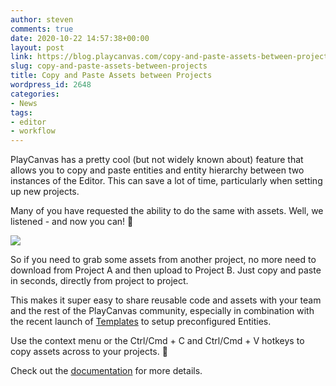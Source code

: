 ```yaml
---
author: steven
comments: true
date: 2020-10-22 14:57:38+00:00
layout: post
link: https://blog.playcanvas.com/copy-and-paste-assets-between-projects/
slug: copy-and-paste-assets-between-projects
title: Copy and Paste Assets between Projects
wordpress_id: 2648
categories:
- News
tags:
- editor
- workflow
---
```





PlayCanvas has a pretty cool (but not widely known about) feature that allows you to copy and paste entities and entity hierarchy between two instances of the Editor. This can save a lot of time, particularly when setting up new projects. 







Many of you have requested the ability to do the same with assets. Well, we listened - and now you can! 🚀







![](https://blog.playcanvas.com/wp-content/uploads/2020/10/Kapture-2020-10-14-at-16.39.37-1.gif)







So if you need to grab some assets from another project, no more need to download from Project A and then upload to Project B. Just copy and paste in seconds, directly from project to project.







This makes it super easy to share reusable code and assets with your team and the rest of the PlayCanvas community, especially in combination with the recent launch of [Templates](https://blog.playcanvas.com/supercharge-your-workflow-with-template-assets/) to setup preconfigured Entities.  
  
Use the context menu or the Ctrl/Cmd + C and Ctrl/Cmd + V hotkeys to copy assets across to your projects. 💪  
  
Check out the [documentation](https://developer.playcanvas.com/en/user-manual/designer/assets/) for more details.




